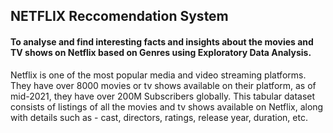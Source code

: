 ## NETFLIX Reccomendation System
#### To analyse and find interesting facts and insights about the movies and TV shows on Netflix based on Genres using Exploratory Data Analysis.


Netflix is one of the most popular media and video streaming platforms. They have over 8000 movies or tv shows available on their platform, as of mid-2021, they have over 200M Subscribers globally. This tabular dataset consists of listings of all the movies and tv shows available on Netflix, along with details such as - cast, directors, ratings, release year, duration, etc.
